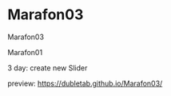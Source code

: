 # Marafon03
Marafon03

Marafon01

3 day: create new Slider

preview: https://dubletab.github.io/Marafon03/
